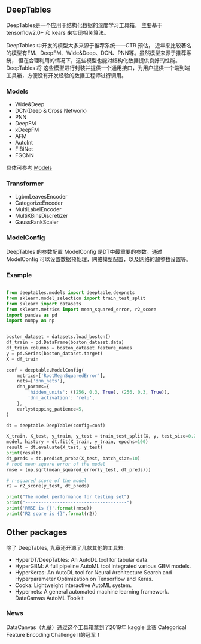 
## DeepTables

DeepTables是一个应用于结构化数据的深度学习工具箱， 主要基于 tensorflow2.0+ 和 kears 来实现相关算法。

DeepTables 中开发的模型大多来源于推荐系统——CTR 预估， 近年来比较著名的模型有FM、DeepFM、Wide&amp;Deep、DCN、PNN等。虽然模型来源于推荐系统， 但在合理利用的情况下，这些模型也能对结构化数据提供良好的性能。 DeepTables 将 这些模型进行封装并提供一个通用接口，为用户提供一个端到端工具箱，方便没有开发经验的数据工程师进行调用。

### Models

- Wide&Deep
- DCN(Deep & Cross Network)
- PNN
- DeepFM
- xDeepFM
- AFM
- AutoInt
- FiBiNet
- FGCNN

具体可参考 [Models](https://deeptables.readthedocs.io/en/latest/models.html)

### Transformer

- LgbmLeavesEncoder
- CategorizeEncoder
- MultiLabelEncoder
- MultiKBinsDiscretizer
- GaussRankScaler

### ModelConfig

DeepTables 的参数配置 ModelConfig 是DT中最重要的参数。通过 ModelConfig 可以设置数据预处理，网络模型配置，以及网络的超参数设置等。

### Example

```python

from deeptables.models import deeptable,deepnets
from sklearn.model_selection import train_test_split
from sklearn import datasets
from sklearn.metrics import mean_squared_error, r2_score
import pandas as pd
import numpy as np


boston_dataset = datasets.load_boston()
df_train = pd.DataFrame(boston_dataset.data)
df_train.columns = boston_dataset.feature_names
y = pd.Series(boston_dataset.target)
X = df_train

conf = deeptable.ModelConfig(
    metrics=['RootMeanSquaredError'], 
    nets=['dnn_nets'],
    dnn_params={
        'hidden_units': ((256, 0.3, True), (256, 0.3, True)),
        'dnn_activation': 'relu',
    },
    earlystopping_patience=5,
)

dt = deeptable.DeepTable(config=conf)

X_train, X_test, y_train, y_test = train_test_split(X, y, test_size=0.2, random_state=42)
model, history = dt.fit(X_train, y_train, epochs=100)
result = dt.evaluate(X_test, y_test)
print(result)
dt_preds = dt.predict_proba(X_test, batch_size=10)
# root mean square error of the model
rmse = (np.sqrt(mean_squared_error(y_test, dt_preds)))

# r-squared score of the model
r2 = r2_score(y_test, dt_preds)

print("The model performance for testing set")
print("--------------------------------------")
print('RMSE is {}'.format(rmse))
print('R2 score is {}'.format(r2))
```


## Other packages

除了 DeepTables, 九章还开源了几款其他的工具箱:

- HyperDT/DeepTables: An AutoDL tool for tabular data.
- HyperGBM: A full pipeline AutoML tool integrated various GBM models.
- HyperKeras: An AutoDL tool for Neural Architecture Search and Hyperparameter Optimization on Tensorflow and Keras.
- Cooka: Lightweight interactive AutoML system.
- Hypernets: A general automated machine learning framework.
DataCanvas AutoML Toolkit



### News

DataCanvas（九章）通过这个工具箱拿到了2019年 kaggle 比赛 Categorical Feature Encoding Challenge II的冠军！
